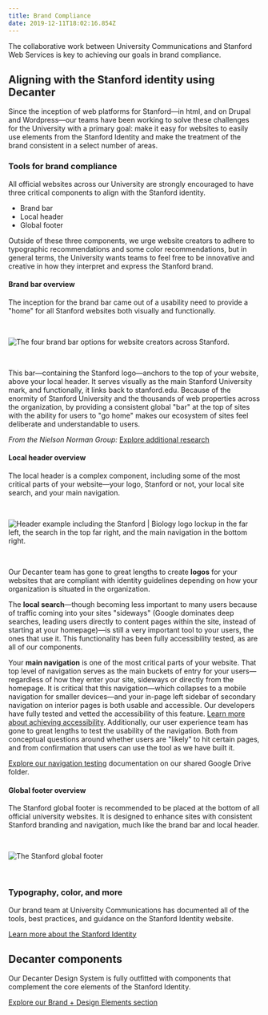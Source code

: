 ```yaml
---
title: Brand Compliance
date: 2019-12-11T18:02:16.854Z
---
```

<p class="su-intro-text">The collaborative work between University Communications and Stanford Web Services is key to achieving our goals in brand compliance.</p>

## Aligning with the Stanford identity using Decanter

Since the inception of web platforms for Stanford—in html, and on Drupal and Wordpress—our teams have been working to solve these challenges for the University with a primary goal: make it easy for websites to easily use elements from the Stanford Identity and make the treatment of the brand consistent in a select number of areas. 

### Tools for brand compliance

All official websites across our University are strongly encouraged to have three critical components to align with the Stanford identity. 

* Brand bar
* Local header 
* Global footer 

Outside of these three components, we urge website creators to adhere to typographic recommendations and some color recommendations, but in general terms, the University wants teams to feel free to be innovative and creative in how they interpret and express the Stanford brand. 

#### Brand bar overview

The inception for the brand bar came out of a usability need to provide a "home" for all Stanford websites both visually and functionally.</p>

</br>

![The four brand bar options for website creators across Stanford.](/img/brand-bar-options.png "Four brand bar options")

</br>

<p>This bar—containing the Stanford logo—anchors to the top of your website, above your local header. It serves visually as the main Stanford University mark, and functionally, it links back to stanford.edu. Because of the enormity of Stanford University and the thousands of web properties across the organization, by providing a consistent global "bar" at the top of sites with the ability for users to "go home" makes our ecosystem of sites feel deliberate and understandable to users.</p>

<i>From the Nielson Norman Group:</i>
<a href="https://www.nngroup.com/articles/killing-global-navigation-one-trend-avoid/" class="su-link su-link--action">Explore additional research </a></p>

#### Local header overview

The local header is a complex component, including some of the most critical parts of your website—your logo, Stanford or not, your local site search, and your main navigation.

</br>

![Header example including the Stanford | Biology logo lockup in the far left, the search in the top far right, and the main navigation in the bottom right.](/img/header-right_02.png "Stanford branded header")

</br>

Our Decanter team has gone to great lengths to create **logos** for your websites that are compliant with identity guidelines depending on how your organization is situated in the organization. 

The **local search**—though becoming less important to many users because of traffic coming into your sites "sideways" (Google dominates deep searches, leading users directly to content pages within the site, instead of starting at your homepage)—is still a very important tool to your users, the ones that use it. This functionality has been fully accessibility tested, as are all of our components. 

Your **main navigation** is one of the most critical parts of your website. That top level of navigation serves as the main buckets of entry for your users—regardless of how they enter your site, sideways or directly from the homepage. It is critical that this navigation—which collapses to a mobile navigation for smaller devices—and your in-page left sidebar of secondary navigation on interior pages is both usable and accessible. Our developers have fully tested and vetted the accessibility of this feature. [Learn more about achieving accessibility](https://elegant-poitras-87214a.netlify.com/page/page-about-why-decanter-accessibility/). Additionally, our user experience team has gone to great lengths to test the usability of the navigation. Both from conceptual questions around whether users are "likely" to hit certain pages, and from confirmation that users can use the tool as we have built it. 

[Explore our navigation testing](https://drive.google.com/drive/folders/15Jr7zIWphRb92VAP2_gOenZDY2HJ_HiQ) documentation on our shared Google Drive folder.

#### Global footer overview

The Stanford global footer is recommended to be placed at the bottom of all official university websites. It is designed to enhance sites with consistent Stanford branding and navigation, much like the brand bar and local header. 

</br>

![The Stanford global footer](/img/universal-footer.png "The Stanford global footer")

</br>

### Typography, color, and more

Our brand team at University Communications has documented all of the tools, best practices, and guidance on the Stanford Identity website. 

<a href="https:/www.identity.stanford.edu/" class="su-link su-link--action">Learn more about the Stanford Identity</a></p>

## Decanter components

Our Decanter Design System is fully outfitted with components that complement the core elements of the Stanford Identity.

<p><a href="https:/page/brand-design-elements/" class="su-link su-link--action">Explore our Brand + Design Elements section</a></p>
